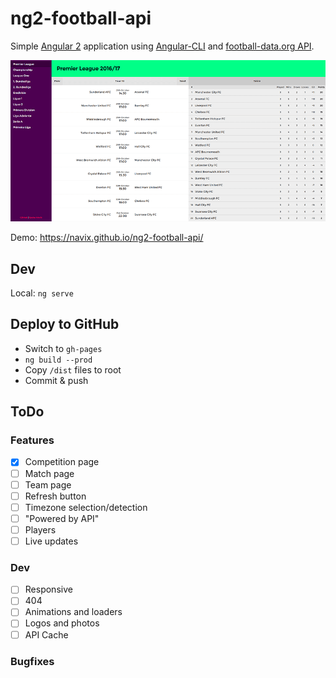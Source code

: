 # ng2-football-api

Simple [Angular 2](https://github.com/angular/angular) application using [Angular-CLI](https://github.com/angular/angular-cli) and [football-data.org API](http://api.football-data.org/docs/v1/index.html).

![phpstorm-nvx-one](./src/assets/screenshot.png "ng2-football-api preview")

Demo: https://navix.github.io/ng2-football-api/

## Dev

Local: `ng serve` 

## Deploy to GitHub

* Switch to `gh-pages`
* `ng build --prod`
* Copy `/dist` files to root
* Commit & push

## ToDo

### Features

- [x] Competition page
- [ ] Match page
- [ ] Team page
- [ ] Refresh button
- [ ] Timezone selection/detection
- [ ] "Powered by API"
- [ ] Players
- [ ] Live updates

### Dev

- [ ] Responsive
- [ ] 404
- [ ] Animations and loaders
- [ ] Logos and photos
- [ ] API Cache

### Bugfixes